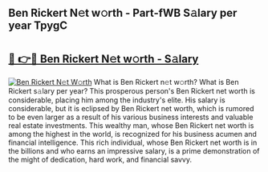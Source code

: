 ## Ben Rickert N𝚎t w𝚘rth - Part-fWB S𝚊lary per year TpygC

# <h2><a href="http://gc41rm.nevu.top/?p=Ben+Rickert">🔗 👉🔴 Ben Rickert N𝚎t w𝚘rth - S𝚊lary</a></h2>

[![Ben Rickert N𝚎t W𝚘rth](https://i.imgur.com/Oavwk0R.jpeg)](http://gc41rm.nevu.top/?p=Ben+Rickert)
What is Ben Rickert n𝚎t w𝚘rth? What is Ben Rickert s𝚊lary per year?
This prosperous person's Ben Rickert net worth is considerable, placing him among the industry's elite. His salary is considerable, but it is eclipsed by Ben Rickert net worth, which is rumored to be even larger as a result of his various business interests and valuable real estate investments. This wealthy man, whose Ben Rickert net worth is among the highest in the world, is recognized for his business acumen and financial intelligence. This rich individual, whose Ben Rickert net worth is in the billions and who earns an impressive salary, is a prime demonstration of the might of dedication, hard work, and financial savvy.
